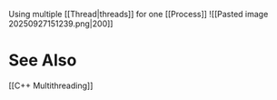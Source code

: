 Using multiple [[Thread|threads]] for one [[Process]]
![[Pasted image 20250927151239.png|200]]
# See Also
[[C++ Multithreading]]